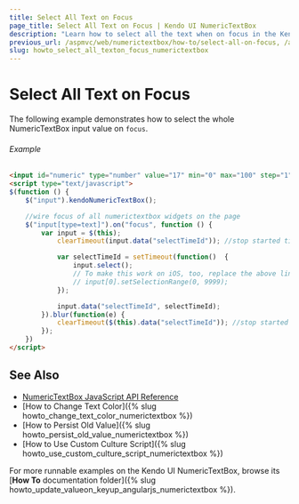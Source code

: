 ```yaml
---
title: Select All Text on Focus
page_title: Select All Text on Focus | Kendo UI NumericTextBox
description: "Learn how to select all the text when on focus in the Kendo UI NumericTextBox widget."
previous_url: /aspmvc/web/numerictextbox/how-to/select-all-on-focus, /asp-mvc/web/numerictextbox/how-to/select-all-on-focus
slug: howto_select_all_texton_focus_numerictextbox
---
```


# Select All Text on Focus

The following example demonstrates how to select the whole NumericTextBox input value on `focus`.

###### Example

```html
<input id="numeric" type="number" value="17" min="0" max="100" step="1" />
<script type="text/javascript">
$(function () {
	$("input").kendoNumericTextBox();

    //wire focus of all numerictextbox widgets on the page
    $("input[type=text]").on("focus", function () {
        var input = $(this);
            clearTimeout(input.data("selectTimeId")); //stop started time out if any

            var selectTimeId = setTimeout(function()  {
                input.select();
                // To make this work on iOS, too, replace the above line with the following one. Discussed in https://stackoverflow.com/q/3272089
                // input[0].setSelectionRange(0, 9999);
            });

            input.data("selectTimeId", selectTimeId);
        }).blur(function(e) {
            clearTimeout($(this).data("selectTimeId")); //stop started timeout
        });
    })
</script>
```

## See Also

* [NumericTextBox JavaScript API Reference](/api/javascript/ui/numerictextbox)
* [How to Change Text Color]({% slug howto_change_text_color_numerictextbox %})
* [How to Persist Old Value]({% slug howto_persist_old_value_numerictextbox %})
* [How to Use Custom Culture Script]({% slug howto_use_custom_culture_script_numerictextbox %})

For more runnable examples on the Kendo UI NumericTextBox, browse its [**How To** documentation folder]({% slug howto_update_valueon_keyup_angularjs_numerictextbox %}).
